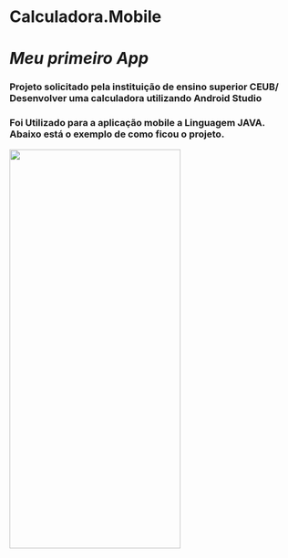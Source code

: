 # Calculadora.Mobile

# **_Meu primeiro App_**

### **Projeto solicitado pela instituição de ensino superior CEUB/ Desenvolver uma calculadora utilizando Android Studio**


### Foi Utilizado para a aplicação mobile a Linguagem JAVA. Abaixo está o exemplo de como ficou o projeto.  

<img align="center" width="300px" height="700px" src="https://media3.giphy.com/media/ivYhhKvIOaWMHs67zD/giphy.gif?cid=790b7611d7355c6815a28dbef996083ec20839382b9198d3&rid=giphy.gif&ct=g)">
